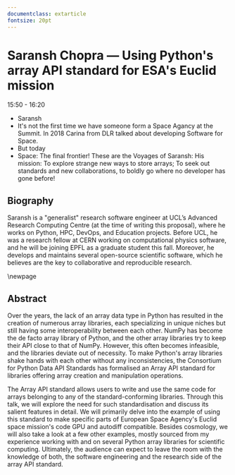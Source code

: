 ```yaml
---
documentclass: extarticle
fontsize: 20pt
---
```


# Saransh Chopra — Using Python's array API standard for ESA's Euclid mission

15:50 - 16:20

 * Saransh 
 * It's not the first time we have someone form a Space Agancy at the Summit.
   In 2018 Carina from DLR talked about developing Software for Space.
 * But today 
 * Space: The final frontier! These are the Voyages of Saransh: His mission: To
   explore strange new ways to store arrays; To seek out standards and new
   collaborations, to boldly go where no developer has gone before!

## Biography

Saransh is a "generalist" research software engineer at UCL’s Advanced Research Computing Centre (at the time of writing this proposal), where he works on Python, HPC, DevOps, and Education projects. Before UCL, he was a research fellow at CERN working on computational physics software, and he will be joining EPFL as a graduate student this fall. Moreover, he develops and maintains several open-source scientific software, which he believes are the key to collaborative and reproducible research.

\newpage

## Abstract

Over the years, the lack of an array data type in Python has resulted in the creation of numerous array libraries, each specializing in unique niches but still having some interoperability between each other. NumPy has become the de facto array library of Python, and the other array libraries try to keep their API close to that of NumPy. However, this often becomes infeasible, and the libraries deviate out of necessity. To make Python's array libraries shake hands with each other without any inconsistencies, the Consortium for Python Data API Standards has formalised an Array API standard for libraries offering array creation and manipulation operations.

The Array API standard allows users to write and use the same code for arrays belonging to any of the standard-conforming libraries. Through this talk, we will explore the need for such standardisation and discuss its salient features in detail. We will primarily delve into the example of using this standard to make specific parts of European Space Agency's Euclid space mission's code GPU and autodiff compatible. Besides cosmology, we will also take a look at a few other examples, mostly sourced from my experience working with and on several Python array libraries for scientific computing. Ultimately, the audience can expect to leave the room with the knowledge of both, the software engineering and the research side of the array API standard.
